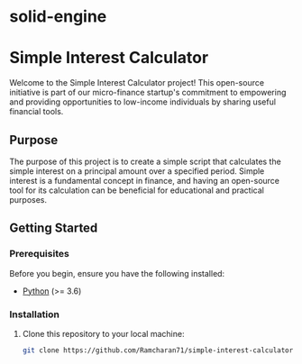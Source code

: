 # solid-engine
# Simple Interest Calculator

Welcome to the Simple Interest Calculator project! This open-source initiative is part of our micro-finance startup's commitment to empowering and providing opportunities to low-income individuals by sharing useful financial tools.

## Purpose

The purpose of this project is to create a simple script that calculates the simple interest on a principal amount over a specified period. Simple interest is a fundamental concept in finance, and having an open-source tool for its calculation can be beneficial for educational and practical purposes.

## Getting Started

### Prerequisites

Before you begin, ensure you have the following installed:

- [Python](https://www.python.org/) (>= 3.6)

### Installation

1. Clone this repository to your local machine:

   ```bash
   git clone https://github.com/Ramcharan71/simple-interest-calculator.git
